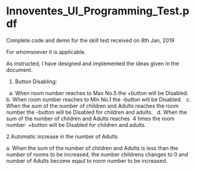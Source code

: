 # Innoventes_UI_Programming_Test.pdf
Complete code and demo for the skill test received on 8th Jan, 2019


For whomsoever it is applicable.

As instructed, I have designed and implemented the ideas given in the document. 

1. Button Disabling:

  a. When room number reaches to Max No.5 the +button will be Disabled.
  b. When room number reaches to Min No.1 the -button will be Disabled.
  c. When the sum of the number of children and Adults reaches the room number the -button will be Disabled for children and adults.
  d. When the sum of the number of children and Adults reaches  4 times the room number  +button will be Disabled for children and adults.

2.Automatic increase in the number of Adults

a. When the sum of the number of children and Adults is less than the number of rooms to be increased, the number childrens changes to 0 and number of Adults become eqaul to room number to be increased.
  
